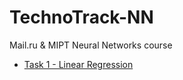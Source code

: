 # TechnoTrack-NN
Mail.ru &amp; MIPT Neural Networks course
  
- [Task 1 - Linear Regression](https://github.com/Ars235/TechnoTrack-NN/blob/master/LinearRegression/linear_regression.ipynb)
